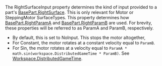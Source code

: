 The RightSurfaceInput property determines the kind of input provided to a part's [BasePart.RightSurface](https://developer.roblox.com/en-us/api-reference/property/BasePart/RightSurface). This is only relevant for Motor or SteppingMotor SurfaceTypes. This property determines how [BasePart.RightParamA](https://developer.roblox.com/en-us/api-reference/property/BasePart/RightParamA) and [BasePart.RightParamB](https://developer.roblox.com/en-us/api-reference/property/BasePart/RightParamB) are used. For brevity, these properties will be referred to as ParamA and ParamB, respectively.

*   By default, this is set to NoInput. This stops the motor altogether,
*   For Constant, the motor rotates at a constant velocity equal to `ParamB`.
*   For Sin, the motor rotates at a velocity equal to `ParamA * math.sin(workspace.DistributedGameTime * ParamB)`. See [Workspace.DistributedGameTime](https://developer.roblox.com/en-us/api-reference/property/Workspace/DistributedGameTime).